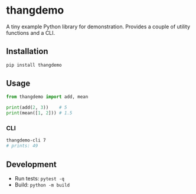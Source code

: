 # thangdemo

A tiny example Python library for demonstration. Provides a couple of utility functions and a CLI.

## Installation

```bash
pip install thangdemo
```

## Usage

```python
from thangdemo import add, mean

print(add(2, 3))    # 5
print(mean([1, 2])) # 1.5
```

### CLI

```bash
thangdemo-cli 7
# prints: 49
```

## Development

- Run tests: `pytest -q`
- Build: `python -m build`
